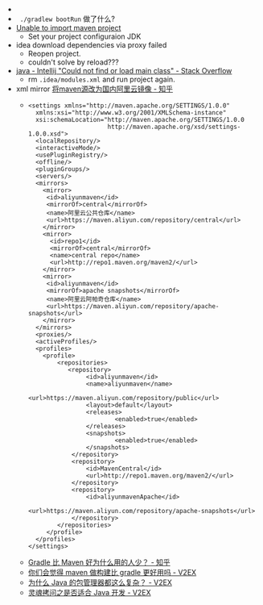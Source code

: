 -
- ` ./gradlew bootRun` 做了什么?
- [Unable to import maven project](https://stackoverflow.com/questions/30569909/unable-to-import-maven-project-in-intellij14)
  - Set your project configuraion JDK
- idea download dependencies via proxy failed
  - Reopen project.
  - couldn't solve by reload???
- [java - Intellij "Could not find or load main class" - Stack Overflow](https://stackoverflow.com/questions/51902094/intellij-could-not-find-or-load-main-class)
  - rm `.idea/modules.xml` and run project again.
- xml mirror [将maven源改为国内阿里云镜像 - 知乎](https://zhuanlan.zhihu.com/p/71998219)
  - ```
    <settings xmlns="http://maven.apache.org/SETTINGS/1.0.0"
      xmlns:xsi="http://www.w3.org/2001/XMLSchema-instance"
      xsi:schemaLocation="http://maven.apache.org/SETTINGS/1.0.0
                          http://maven.apache.org/xsd/settings-1.0.0.xsd">
      <localRepository/>
      <interactiveMode/>
      <usePluginRegistry/>
      <offline/>
      <pluginGroups/>
      <servers/>
      <mirrors>
        <mirror>
         <id>aliyunmaven</id>
         <mirrorOf>central</mirrorOf>
         <name>阿里云公共仓库</name>
         <url>https://maven.aliyun.com/repository/central</url>
        </mirror>
        <mirror>
          <id>repo1</id>
          <mirrorOf>central</mirrorOf>
          <name>central repo</name>
          <url>http://repo1.maven.org/maven2/</url>
        </mirror>
        <mirror>
         <id>aliyunmaven</id>
         <mirrorOf>apache snapshots</mirrorOf>
         <name>阿里云阿帕奇仓库</name>
         <url>https://maven.aliyun.com/repository/apache-snapshots</url>
        </mirror>
      </mirrors>
      <proxies/>
      <activeProfiles/>
      <profiles>
        <profile>
            <repositories>
               <repository>
                    <id>aliyunmaven</id>
                    <name>aliyunmaven</name>
                    <url>https://maven.aliyun.com/repository/public</url>
                    <layout>default</layout>
                    <releases>
                            <enabled>true</enabled>
                    </releases>
                    <snapshots>
                            <enabled>true</enabled>
                    </snapshots>
                </repository>
                <repository>
                    <id>MavenCentral</id>
                    <url>http://repo1.maven.org/maven2/</url>
                </repository>
                <repository>
                    <id>aliyunmavenApache</id>
                    <url>https://maven.aliyun.com/repository/apache-snapshots</url>
                </repository>
            </repositories>
         </profile>
      </profiles>
    </settings>
    ```
  - [Gradle 比 Maven 好为什么用的人少？ - 知乎](https://www.zhihu.com/question/276078446)
  - [你们会觉得 maven 做构建比 gradle 更好用吗 - V2EX](https://www.v2ex.com/t/615200)
  - [为什么 Java 的包管理器都这么复杂？ - V2EX](https://www.v2ex.com/t/753415?p=1)
  - [灵魂拷问之是否适合 Java 开发 - V2EX](https://www.v2ex.com/t/764794#; )